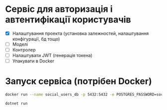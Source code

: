 # Сервіс для авторизація і автентифікації користувачів
- [x] Налаштування проекта (установка залежностей, налаштування конфігурації, бд тощо) 
- [ ] Моделі
- [ ] Контролер
- [ ] Налаштувати JWT (генерація токена)
- [ ] Упакувати в Docker

# Запуск сервіса (потрібен Docker)
```bash
docker run --name social_users_db -p 5432:5432 -e POSTGRES_PASSWORD=social_2580 -d postgres
```
```bash
dotnet run
```

